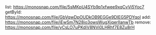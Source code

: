 list: https://monosnap.com/file/5sMKpU4SYb9p1xfwee9xqCvVi5Yoc7
getById: https://monosnap.com/file/GbVqwDpOUDkOB9EGGe9DIEG5PDYqoI
add: https://monosnap.com/file/iEwSm7N28io3owsWugXjqerIlanwTb
remove: https://monosnap.com/file/yCsLO7uPKdiV8NVi0LHRhf7E8Zu8rH
